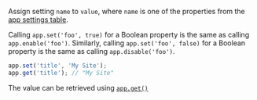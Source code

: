 Assign setting `name` to `value`, where `name` is one of the properties from the [app settings table](#app-settings-table).

Calling `app.set('foo', true)` for a Boolean property is the same as calling `app.enable('foo')`. Similarly, calling `app.set('foo', false)` for a Boolean property is the same as calling `app.disable('foo')`.

```js
app.set('title', 'My Site');
app.get('title'); // "My Site"
```

The value can be retrieved using [`app.get()`](#app.get)
